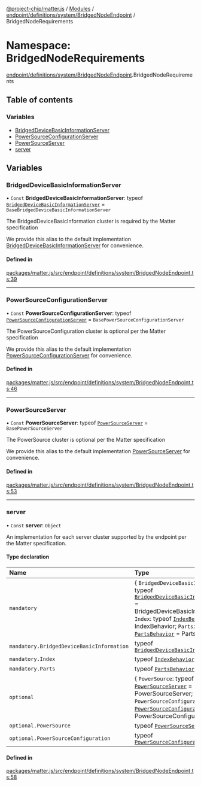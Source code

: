 [@project-chip/matter.js](../README.md) / [Modules](../modules.md) / [endpoint/definitions/system/BridgedNodeEndpoint](endpoint_definitions_system_BridgedNodeEndpoint.md) / BridgedNodeRequirements

# Namespace: BridgedNodeRequirements

[endpoint/definitions/system/BridgedNodeEndpoint](endpoint_definitions_system_BridgedNodeEndpoint.md).BridgedNodeRequirements

## Table of contents

### Variables

- [BridgedDeviceBasicInformationServer](endpoint_definitions_system_BridgedNodeEndpoint.BridgedNodeRequirements.md#bridgeddevicebasicinformationserver)
- [PowerSourceConfigurationServer](endpoint_definitions_system_BridgedNodeEndpoint.BridgedNodeRequirements.md#powersourceconfigurationserver)
- [PowerSourceServer](endpoint_definitions_system_BridgedNodeEndpoint.BridgedNodeRequirements.md#powersourceserver)
- [server](endpoint_definitions_system_BridgedNodeEndpoint.BridgedNodeRequirements.md#server)

## Variables

### BridgedDeviceBasicInformationServer

• `Const` **BridgedDeviceBasicInformationServer**: typeof [`BridgedDeviceBasicInformationServer`](behavior_definitions_bridged_device_basic_information_export.BridgedDeviceBasicInformationServer.md) = `BaseBridgedDeviceBasicInformationServer`

The BridgedDeviceBasicInformation cluster is required by the Matter specification

We provide this alias to the default implementation [BridgedDeviceBasicInformationServer](endpoint_definitions_system_BridgedNodeEndpoint.BridgedNodeRequirements.md#bridgeddevicebasicinformationserver) for convenience.

#### Defined in

[packages/matter.js/src/endpoint/definitions/system/BridgedNodeEndpoint.ts:39](https://github.com/project-chip/matter.js/blob/c0d55745d5279e16fdfaa7d2c564daa31e19c627/packages/matter.js/src/endpoint/definitions/system/BridgedNodeEndpoint.ts#L39)

___

### PowerSourceConfigurationServer

• `Const` **PowerSourceConfigurationServer**: typeof [`PowerSourceConfigurationServer`](../classes/behavior_definitions_power_source_configuration_export.PowerSourceConfigurationServer.md) = `BasePowerSourceConfigurationServer`

The PowerSourceConfiguration cluster is optional per the Matter specification

We provide this alias to the default implementation [PowerSourceConfigurationServer](endpoint_definitions_system_BridgedNodeEndpoint.BridgedNodeRequirements.md#powersourceconfigurationserver) for convenience.

#### Defined in

[packages/matter.js/src/endpoint/definitions/system/BridgedNodeEndpoint.ts:46](https://github.com/project-chip/matter.js/blob/c0d55745d5279e16fdfaa7d2c564daa31e19c627/packages/matter.js/src/endpoint/definitions/system/BridgedNodeEndpoint.ts#L46)

___

### PowerSourceServer

• `Const` **PowerSourceServer**: typeof [`PowerSourceServer`](../classes/behavior_definitions_power_source_export.PowerSourceServer.md) = `BasePowerSourceServer`

The PowerSource cluster is optional per the Matter specification

We provide this alias to the default implementation [PowerSourceServer](endpoint_definitions_system_BridgedNodeEndpoint.BridgedNodeRequirements.md#powersourceserver) for convenience.

#### Defined in

[packages/matter.js/src/endpoint/definitions/system/BridgedNodeEndpoint.ts:53](https://github.com/project-chip/matter.js/blob/c0d55745d5279e16fdfaa7d2c564daa31e19c627/packages/matter.js/src/endpoint/definitions/system/BridgedNodeEndpoint.ts#L53)

___

### server

• `Const` **server**: `Object`

An implementation for each server cluster supported by the endpoint per the Matter specification.

#### Type declaration

| Name | Type |
| :------ | :------ |
| `mandatory` | \{ `BridgedDeviceBasicInformation`: typeof [`BridgedDeviceBasicInformationServer`](behavior_definitions_bridged_device_basic_information_export.BridgedDeviceBasicInformationServer.md) = BridgedDeviceBasicInformationServer; `Index`: typeof [`IndexBehavior`](node_export._internal_.IndexBehavior.md) = IndexBehavior; `Parts`: typeof [`PartsBehavior`](../classes/node_export._internal_.PartsBehavior.md) = PartsBehavior } |
| `mandatory.BridgedDeviceBasicInformation` | typeof [`BridgedDeviceBasicInformationServer`](behavior_definitions_bridged_device_basic_information_export.BridgedDeviceBasicInformationServer.md) |
| `mandatory.Index` | typeof [`IndexBehavior`](node_export._internal_.IndexBehavior.md) |
| `mandatory.Parts` | typeof [`PartsBehavior`](../classes/node_export._internal_.PartsBehavior.md) |
| `optional` | \{ `PowerSource`: typeof [`PowerSourceServer`](../classes/behavior_definitions_power_source_export.PowerSourceServer.md) = PowerSourceServer; `PowerSourceConfiguration`: typeof [`PowerSourceConfigurationServer`](../classes/behavior_definitions_power_source_configuration_export.PowerSourceConfigurationServer.md) = PowerSourceConfigurationServer } |
| `optional.PowerSource` | typeof [`PowerSourceServer`](../classes/behavior_definitions_power_source_export.PowerSourceServer.md) |
| `optional.PowerSourceConfiguration` | typeof [`PowerSourceConfigurationServer`](../classes/behavior_definitions_power_source_configuration_export.PowerSourceConfigurationServer.md) |

#### Defined in

[packages/matter.js/src/endpoint/definitions/system/BridgedNodeEndpoint.ts:58](https://github.com/project-chip/matter.js/blob/c0d55745d5279e16fdfaa7d2c564daa31e19c627/packages/matter.js/src/endpoint/definitions/system/BridgedNodeEndpoint.ts#L58)
